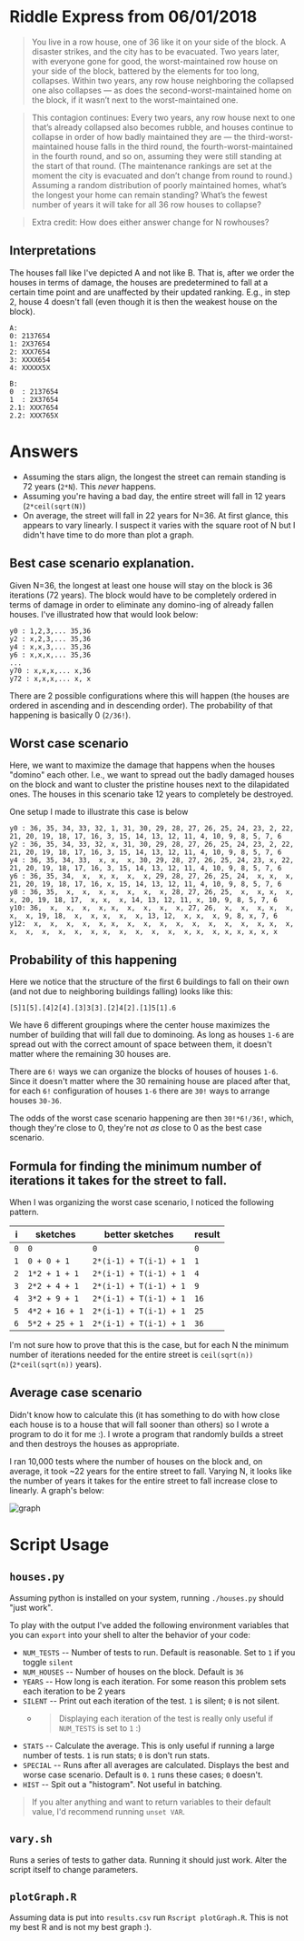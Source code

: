 # Riddle Express from 06/01/2018
> You live in a row house, one of 36 like it on your side of the block. A disaster strikes, and the city has to be evacuated. Two years later, with everyone gone for good, the worst-maintained row house on your side of the block, battered by the elements for too long, collapses. Within two years, any row house neighboring the collapsed one also collapses — as does the second-worst-maintained home on the block, if it wasn’t next to the worst-maintained one.

> This contagion continues: Every two years, any row house next to one that’s already collapsed also becomes rubble, and houses continue to collapse in order of how badly maintained they are — the third-worst-maintained house falls in the third round, the fourth-worst-maintained in the fourth round, and so on, assuming they were still standing at the start of that round. (The maintenance rankings are set at the moment the city is evacuated and don’t change from round to round.) Assuming a random distribution of poorly maintained homes, what’s the longest your home can remain standing? What’s the fewest number of years it will take for all 36 row houses to collapse?

> Extra credit: How does either answer change for N rowhouses?

## Interpretations
The houses fall like I've depicted A and not like B. That is, after we order the houses in terms of damage, the houses are predetermined to fall at a certain time point and are unaffected by their updated ranking. E.g., in step 2, house 4 doesn't fall (even though it is then the weakest house on the block).

```
A:
0: 2137654
1: 2X37654
2: XXX7654
3: XXXX654
4: XXXXX5X

B:
0  : 2137654
1  : 2X37654
2.1: XXX7654
2.2: XXX765X
```

# Answers
* Assuming the stars align, the longest the street can remain standing is 72 years (`2*N`). This _never_ happens.
* Assuming you're having a bad day, the entire street will fall in 12 years (`2*ceil(sqrt(N)`)
* On average, the street will fall in 22 years for N=36. At first glance, this appears to vary linearly. I suspect it varies with the square root of N but I didn't have time to do more than plot a graph.

## Best case scenario explanation.
Given N=36, the longest at least one house will stay on the block is 36 iterations (72 years). The block would have to be completely ordered in terms of damage in order to eliminate any domino-ing of already fallen houses. I've illustrated how that would look below:
```
y0 : 1,2,3,... 35,36
y2 : x,2,3,... 35,36
y4 : x,x,3,... 35,36
y6 : x,x,x,... 35,36
...
y70 : x,x,x,... x,36
y72 : x,x,x,... x, x
```
There are 2 possible configurations where this will happen (the houses are ordered in ascending and in descending order). The probability of that happening is basically 0 (`2/36!`).

## Worst case scenario
Here, we want to maximize the damage that happens when the houses "domino" each other. I.e., we want to spread out the badly damaged houses on the block and want to cluster the pristine houses next to the dilapidated ones. The houses in this scenario take 12 years to completely be destroyed.

One setup I made to illustrate this case is below
```
y0 : 36, 35, 34, 33, 32, 1, 31, 30, 29, 28, 27, 26, 25, 24, 23, 2, 22, 21, 20, 19, 18, 17, 16, 3, 15, 14, 13, 12, 11, 4, 10, 9, 8, 5, 7, 6
y2 : 36, 35, 34, 33, 32, x, 31, 30, 29, 28, 27, 26, 25, 24, 23, 2, 22, 21, 20, 19, 18, 17, 16, 3, 15, 14, 13, 12, 11, 4, 10, 9, 8, 5, 7, 6
y4 : 36, 35, 34, 33,  x, x,  x, 30, 29, 28, 27, 26, 25, 24, 23, x, 22, 21, 20, 19, 18, 17, 16, 3, 15, 14, 13, 12, 11, 4, 10, 9, 8, 5, 7, 6
y6 : 36, 35, 34,  x,  x, x,  x,  x, 29, 28, 27, 26, 25, 24,  x, x,  x, 21, 20, 19, 18, 17, 16, x, 15, 14, 13, 12, 11, 4, 10, 9, 8, 5, 7, 6
y8 : 36, 35,  x,  x,  x, x,  x,  x,  x, 28, 27, 26, 25,  x,  x, x,  x,  x, 20, 19, 18, 17,  x, x,  x, 14, 13, 12, 11, x, 10, 9, 8, 5, 7, 6
y10: 36,  x,  x,  x,  x, x,  x,  x,  x,  x, 27, 26,  x,  x,  x, x,  x,  x,  x, 19, 18,  x,  x, x,  x,  x, 13, 12,  x, x,  x, 9, 8, x, 7, 6
y12:  x,  x,  x,  x,  x, x,  x,  x,  x,  x,  x,  x,  x,  x,  x, x,  x,  x,  x,  x,  x,  x,  x, x,  x,  x,  x,  x,  x, x,  x, x, x, x, x, x
```

## Probability of this happening
Here we notice that the structure of the first 6 buildings to fall on their own (and not due to neighboring buildings falling) looks like this:
```
[5]1[5].[4]2[4].[3]3[3].[2]4[2].[1]5[1].6
```
We have 6 different groupings where the center house maximizes the number of building that will fall due to dominoing. As long as houses `1-6` are spread out with the correct amount of space between them, it doesn't matter where the remaining 30 houses are.

There are `6!` ways we can organize the blocks of houses of houses `1-6`. Since it doesn't matter where the 30 remaining house are placed after that, for each `6!` configuration of houses `1-6` there are `30!` ways to arrange houses `30-36`.

The odds of the worst case scenario happening are then `30!*6!/36!`, which, though they're close to 0, they're not *as* close to 0 as the best case scenario.

## Formula for finding the minimum number of iterations it takes for the street to fall.
When I was organizing the worst case scenario, I noticed the following pattern.

| i | sketches | better sketches | result |
|---| -------- | --------------- | ------ |
| `0` | `0` | `0` | `0` |
| `1` | `0 + 0 + 1` | `2*(i-1) + T(i-1) + 1` | `1` |
| `2` | `1*2 + 1 + 1` | `2*(i-1) + T(i-1) + 1` | `4` |
| `3` | `2*2 + 4 + 1` | `2*(i-1) + T(i-1) + 1` | `9` |
| `4` | `3*2 + 9 + 1` | `2*(i-1) + T(i-1) + 1` | `16` |
| `5` | `4*2 + 16 + 1` | `2*(i-1) + T(i-1) + 1` | `25` |
| `6` | `5*2 + 25 + 1` | `2*(i-1) + T(i-1) + 1` | `36` |

I'm not sure how to prove that this is the case, but for each N the minimum number of iterations needed for the entire street is `ceil(sqrt(n))` (`2*ceil(sqrt(n))` years).

## Average case scenario

Didn't know how to calculate this (it has something to do with how close each house is to a house that will fall sooner than others) so I wrote a program to do it for me :). I wrote a program that randomly builds a street and then destroys the houses as appropriate.

I ran 10,000 tests where the number of houses on the block and, on average, it took ~22 years for the entire street to fall. Varying N, it looks like the number of years it takes for the entire street to fall increase close to linearly. A graph's below:

![graph](graph.jpg)

# Script Usage

## `houses.py`
Assuming python is installed on your system, running `./houses.py` should "just work".

To play with the output I've added the following environment variables that you can `export` into your shell to alter the behavior of your code:
* `NUM_TESTS` -- Number of tests to run. Default is reasonable. Set to `1` if you toggle `silent`
* `NUM_HOUSES` -- Number of houses on the block. Default is `36`
* `YEARS` -- How long is each iteration. For some reason this problem sets each iteration to be 2 years
* `SILENT` -- Print out each iteration of the test. `1` is silent; `0` is not silent.
    * > Displaying each iteration of the test is really only useful if `NUM_TESTS` is set to `1` :)
* `STATS` -- Calculate the average. This is only useful if running a large number of tests. `1` is run stats; `0` is don't run stats.
* `SPECIAL` -- Runs after all averages are calculated. Displays the best and worse case scenario. Default is `0`. `1` runs these cases; `0` doesn't.
* `HIST` -- Spit out a "histogram". Not useful in batching.
> If you alter anything and want to return variables to their default value, I'd recommend running `unset VAR`.

## `vary.sh`
Runs a series of tests to gather data.
Running it should just work.
Alter the script itself to change parameters.

## `plotGraph.R`

Assuming data is put into `results.csv` run `Rscript plotGraph.R`. This is not my best R and is not my best graph :).
